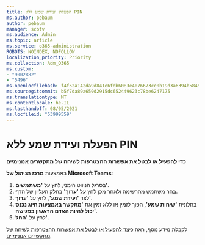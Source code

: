 ```yaml
---
title: הפעלת ועידת שמע ללא PIN
ms.author: pebaum
author: pebaum
manager: scotv
ms.audience: Admin
ms.topic: article
ms.service: o365-administration
ROBOTS: NOINDEX, NOFOLLOW
localization_priority: Priority
ms.collection: Adm_O365
ms.custom:
- "9002882"
- "5496"
ms.openlocfilehash: f4f52a142da9d841e6fdb6083e4076673cc0b19d3a6394b58455c3f4f7580f5b
ms.sourcegitcommit: b5f7da89a650d2915dc652449623c78be6247175
ms.translationtype: MT
ms.contentlocale: he-IL
ms.lasthandoff: 08/05/2021
ms.locfileid: "53999559"
---
```

# <a name="start-an-audio-conference-without-a-pin"></a>הפעלת ועידת שמע ללא PIN

**כדי להפעיל או לבטל את אפשרות ההצטרפות לשיחה של מתקשרים אנונימיים**

באמצעות **מרכז הניהול של Microsoft Teams**:

1. בסרגל הניווט הימני, לחץ על **'משתמשים'**.
2. בחר משתמש מהרשימה ולאחר מכן לחץ על **'ערוך'** בחלק העליון של הדף.
3. לצד **'ועידת שמע'**, לחץ על **'ערוך'**.
4. בחלונית **'שיחות שמע'**, הפוך לזמין או ללא זמין את **'מתקשר באמצעות חיוג נכנס יכול להיות האדם הראשון בפגישה'**.
5. לחץ על **'החל'**.

לקבלת מידע נוסף, ראה [כיצד להפעיל או לבטל את אפשרות ההצטרפות לשיחה של מתקשרים אנונימיים](https://docs.microsoft.com/microsoftteams/start-an-audio-conference-over-the-phone-without-a-pin-in-teams).
